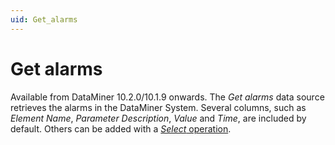 ```yaml
---
uid: Get_alarms
---
```


# Get alarms

Available from DataMiner 10.2.0/10.1.9 onwards. The *Get alarms* data source retrieves the alarms in the DataMiner System. Several columns, such as *Element Name*, *Parameter Description*, *Value* and *Time*, are included by default. Others can be added with a [*Select* operation](xref:GQI_Select).
